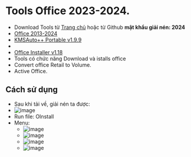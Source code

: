 # Tools Office 2023-2024.
-	Download Tools từ [Trang chủ](https://msfree.su/index.php) hoặc từ Github **mật khẩu giải nén: 2024**
  -	[Office 2013-2024](https://raw.githubusercontent.com/BsNgChiThanh/ToolsOffice2023-2024/IMP/Offic3%202013-2024%20C2R%20Install%20%2B%20Lite%20v7.7.7.7%20r17.7z)
  -	[KMSAuto++ Portable v1.9.9](https://raw.githubusercontent.com/BsNgChiThanh/ToolsOffice2023-2024/refs/heads/IMP/KMSAuto%2B%2B%20Portable%20v1.9.9%20b06.7z)
  -	
  -	[Office Installer v1.18](https://raw.githubusercontent.com/BsNgChiThanh/ToolsOffice2023-2024/refs/heads/IMP/Office%20Installer%20and%20Office%20Installer%2B%20v1.18.7z)
-	Tools có chức năng Download và istalls office
-	Convert office Retail to Volume.
-	Active Office.

## Cách sử dụng
- Sau khi tải về, giải nén ta được:
- ![image](https://github.com/user-attachments/assets/593e1633-ec3f-47b1-856a-029095a8aa9c)
- Run file: OInstall
- Menu:
  - ![image](https://github.com/user-attachments/assets/efa6aa12-9615-4b57-b004-6f79cd95fb67)
  - ![image](https://github.com/user-attachments/assets/ff53f6a2-59dd-457d-90fd-460af212d8c7)
  - ![image](https://github.com/user-attachments/assets/8520144a-b059-4c7d-966b-6e5a19ce4723)
  - ![image](https://github.com/user-attachments/assets/6b6fcbe3-3be3-4c78-b245-5eafcdc68847)







